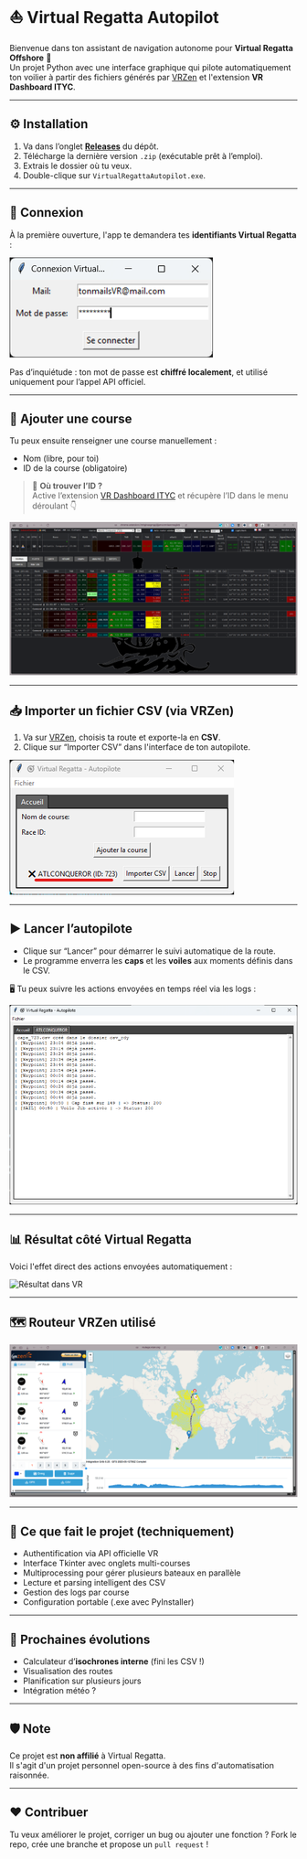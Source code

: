 # ⛵ Virtual Regatta Autopilot

Bienvenue dans ton assistant de navigation autonome pour **Virtual Regatta Offshore** 🧭  
Un projet Python avec une interface graphique qui pilote automatiquement ton voilier à partir des fichiers générés par [VRZen](https://routage.vrzen.org) et l'extension **VR Dashboard ITYC**.

---

## ⚙️ Installation

1. Va dans l’onglet **[Releases](https://github.com/Jude-A/virtual-regatta-autopilot/releases)** du dépôt.
2. Télécharge la dernière version `.zip` (exécutable prêt à l’emploi).
3. Extrais le dossier où tu veux.
4. Double-clique sur `VirtualRegattaAutopilot.exe`.

---

## 🔐 Connexion

À la première ouverture, l'app te demandera tes **identifiants Virtual Regatta** :

![Connexion](assets/login.png)

Pas d’inquiétude : ton mot de passe est **chiffré localement**, et utilisé uniquement pour l’appel API officiel.

---

## 🏁 Ajouter une course

Tu peux ensuite renseigner une course manuellement :  
- Nom (libre, pour toi)
- ID de la course (obligatoire)

> 📌 **Où trouver l’ID ?**  
> Active l’extension [VR Dashboard ITYC](https://chrome.google.com/webstore/detail/vr-dashboard-ityc/mhgineemggpjijpmocmnlaonmegkjkdk) et récupère l’ID dans le menu déroulant 👇

![Choix d’une course dans ITYC](assets/course-id-ityc.png)

---

## 📥 Importer un fichier CSV (via VRZen)

1. Va sur [VRZen](https://routage.vrzen.org), choisis ta route et exporte-la en **CSV**.
2. Clique sur “Importer CSV” dans l'interface de ton autopilote.

![Exemple de CSV importé](assets/import-csv.png)

---

## ▶️ Lancer l’autopilote

- Clique sur “Lancer” pour démarrer le suivi automatique de la route.
- Le programme enverra les **caps** et les **voiles** aux moments définis dans le CSV.

🖥️ Tu peux suivre les actions envoyées en temps réel via les logs :

![Logs dans l'interface](assets/logs.png)

---

## 📊 Résultat côté Virtual Regatta

Voici l'effet direct des actions envoyées automatiquement :

![Résultat dans VR](assets/result-vr.png)

---

## 🗺️ Routeur VRZen utilisé

![Carte de route VRZen](assets/vrzen-map.png)

---

## 🧠 Ce que fait le projet (techniquement)

- Authentification via API officielle VR
- Interface Tkinter avec onglets multi-courses
- Multiprocessing pour gérer plusieurs bateaux en parallèle
- Lecture et parsing intelligent des CSV
- Gestion des logs par course
- Configuration portable (.exe avec PyInstaller)

---

## 🚧 Prochaines évolutions

- Calculateur d’**isochrones interne** (fini les CSV !)
- Visualisation des routes
- Planification sur plusieurs jours
- Intégration météo ?

---

## 🛡️ Note

Ce projet est **non affilié** à Virtual Regatta.  
Il s'agit d'un projet personnel open-source à des fins d'automatisation raisonnée.

---

## ❤️ Contribuer

Tu veux améliorer le projet, corriger un bug ou ajouter une fonction ? Fork le repo, crée une branche et propose un `pull request` !

